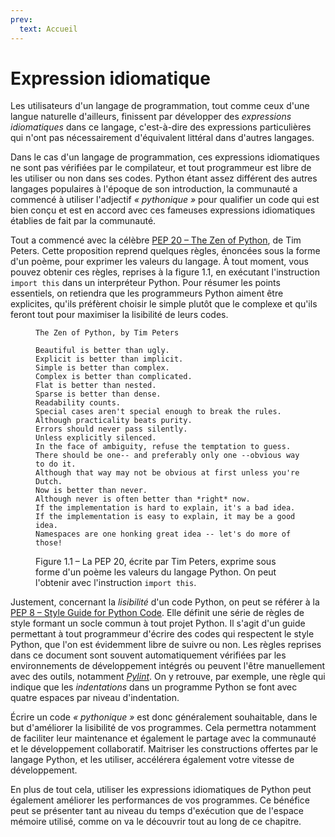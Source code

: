 ```yaml
---
prev:
  text: Accueil
---
```


# Expression idiomatique

Les utilisateurs d'un langage de programmation, tout comme ceux d'une langue naturelle d'ailleurs, finissent par développer des *expressions idiomatiques* dans ce langage, c'est-à-dire des expressions particulières qui n'ont pas nécessairement d'équivalent littéral dans d'autres langages.

Dans le cas d'un langage de programmation, ces expressions idiomatiques ne sont pas vérifiées par le compilateur, et tout programmeur est libre de les utiliser ou non dans ses codes. Python étant assez différent des autres langages populaires à l'époque de son introduction, la communauté a commencé à utiliser l'adjectif *&laquo;&nbsp;pythonique&nbsp;&raquo;* pour qualifier un code qui est bien conçu et est en accord avec ces fameuses expressions idiomatiques établies de fait par la communauté.

Tout a commencé avec la célèbre [PEP 20 – The Zen of Python](https://www.python.org/dev/peps/pep-0020), de Tim Peters. Cette proposition reprend quelques règles, énoncées sous la forme d'un poème, pour exprimer les valeurs du langage. À tout moment, vous pouvez obtenir ces règles, reprises à la figure&nbsp;1.1, en exécutant l'instruction `import this` dans un interpréteur Python. Pour résumer les points essentiels, on retiendra que les programmeurs Python aiment être explicites, qu'ils préfèrent choisir le simple plutôt que le complexe et qu'ils feront tout pour maximiser la lisibilité de leurs codes.

<figure>

```
The Zen of Python, by Tim Peters

Beautiful is better than ugly.
Explicit is better than implicit.
Simple is better than complex.
Complex is better than complicated.
Flat is better than nested.
Sparse is better than dense.
Readability counts.
Special cases aren't special enough to break the rules.
Although practicality beats purity.
Errors should never pass silently.
Unless explicitly silenced.
In the face of ambiguity, refuse the temptation to guess.
There should be one-- and preferably only one --obvious way to do it.
Although that way may not be obvious at first unless you're Dutch.
Now is better than never.
Although never is often better than *right* now.
If the implementation is hard to explain, it's a bad idea.
If the implementation is easy to explain, it may be a good idea.
Namespaces are one honking great idea -- let's do more of those!
```
  <figcaption>Figure 1.1&nbsp;–&nbsp;La PEP 20, écrite par Tim Peters, exprime sous forme d'un poème les valeurs du langage Python. On peut l'obtenir avec l'instruction <code>import this</code>.</figcaption>
</figure>

Justement, concernant la *lisibilité* d'un code Python, on peut se référer à la [PEP 8 – Style Guide for Python Code](https://www.python.org/dev/peps/pep-0008). Elle définit une série de règles de style formant un socle commun à tout projet Python. Il s'agit d'un guide permettant à tout programmeur d'écrire des codes qui respectent le style Python, que l'on est évidemment libre de suivre ou non. Les règles reprises dans ce document sont souvent automatiquement vérifiées par les environnements de développement intégrés ou peuvent l'être manuellement avec des outils, notamment [*Pylint*](https://www.pylint.org). On y retrouve, par exemple, une règle qui indique que les *indentations* dans un programme Python se font avec quatre espaces par niveau d'indentation.

Écrire un code <i>&laquo;&nbsp;pythonique&nbsp;&raquo;</i> est donc généralement souhaitable, dans le but d'améliorer la lisibilité de vos programmes. Cela permettra notamment de faciliter leur maintenance et également le partage avec la communauté et le développement collaboratif. Maitriser les constructions offertes par le langage Python, et les utiliser, accélérera également votre vitesse de développement.

En plus de tout cela, utiliser les expressions idiomatiques de Python peut également améliorer les performances de vos programmes. Ce bénéfice peut se présenter tant au niveau du temps d'exécution que de l'espace mémoire utilisé, comme on va le découvrir tout au long de ce chapitre.

